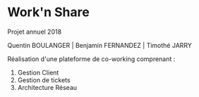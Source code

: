 # Work'n Share
Projet annuel 2018


Quentin BOULANGER | 
Benjamin FERNANDEZ | 
Timothé JARRY




Réalisation d'une plateforme de co-working comprenant :
1) Gestion Client
2) Gestion de tickets
3) Architecture Réseau

